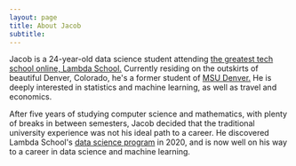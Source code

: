 ```yaml
---
layout: page
title: About Jacob
subtitle:
---
```


Jacob is a 24-year-old data science student attending [the greatest tech school online, Lambda School.](https://lambdaschool.com/) Currently residing on the outskirts of beautiful Denver, Colorado, he's a former student of [MSU Denver.](https://msudenver.edu/) He is deeply interested in statistics and machine learning, as well as travel and economics.

After five years of studying computer science and mathematics, with plenty of breaks in between semesters, Jacob decided that the traditional university experience was not his ideal path to a career. He discovered Lambda School's [data science program](https://lambdaschool.com/courses/data-science/) in 2020, and is now well on his way to a career in data science and machine learning.
